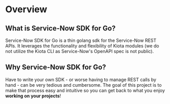 # Overview

## What is Service-Now SDK for Go?

Service-Now SDK for Go is a thin golang sdk for the Service-Now REST APIs. It leverages the functionality and flexibility of Kiota modules (we do not utilize the Kiota CLI as Service-Now's OpenAPI spec is not public).

## Why Service-Now SDK for Go?

Have to write your own SDK - or worse having to manage REST calls by hand - can be very tedious and cumbersome. The goal of this project is to make that process easy and intuitive so you can get back to what you enjoy **working on your projects**!
